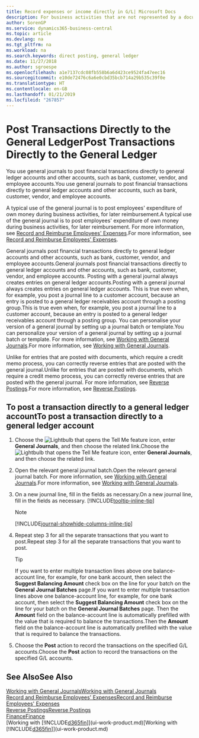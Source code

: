 ```yaml
---
title: Record expenses or income directly in G/L| Microsoft Docs
description: For business activities that are not represented by a document in, such as smaller expenses or cash receipts, you can create the related transactions by posting journal lines in the General Journal page.
author: SorenGP
ms.service: dynamics365-business-central
ms.topic: article
ms.devlang: na
ms.tgt_pltfrm: na
ms.workload: na
ms.search.keywords: direct posting, general ledger
ms.date: 11/27/2018
ms.author: sgroespe
ms.openlocfilehash: a1e7137cdc08fb558b6a6d423ce9524fa47eec16
ms.sourcegitcommit: e10de72476c6a6e0cbd35bcb714a29b535c39f0e
ms.translationtype: HT
ms.contentlocale: en-GB
ms.lasthandoff: 01/21/2019
ms.locfileid: "267857"
---
```

# <a name="post-transactions-directly-to-the-general-ledger"></a><span data-ttu-id="8d803-103">Post Transactions Directly to the General Ledger</span><span class="sxs-lookup"><span data-stu-id="8d803-103">Post Transactions Directly to the General Ledger</span></span>

<span data-ttu-id="8d803-104">You use general journals to post financial transactions directly to general ledger accounts and other accounts, such as bank, customer, vendor, and employee accounts.</span><span class="sxs-lookup"><span data-stu-id="8d803-104">You use general journals to post financial transactions directly to general ledger accounts and other accounts, such as bank, customer, vendor, and employee accounts.</span></span>  

<span data-ttu-id="8d803-105">A typical use of the general journal is to post employees' expenditure of own money during business activities, for later reimbursement.</span><span class="sxs-lookup"><span data-stu-id="8d803-105">A typical use of the general journal is to post employees' expenditure of own money during business activities, for later reimbursement.</span></span> <span data-ttu-id="8d803-106">For more information, see [Record and Reimburse Employees' Expenses](finance-how-record-reimburse-employee-expenses.md).</span><span class="sxs-lookup"><span data-stu-id="8d803-106">For more information, see [Record and Reimburse Employees' Expenses](finance-how-record-reimburse-employee-expenses.md).</span></span>

<span data-ttu-id="8d803-107">General journals post financial transactions directly to general ledger accounts and other accounts, such as bank, customer, vendor, and employee accounts.</span><span class="sxs-lookup"><span data-stu-id="8d803-107">General journals post financial transactions directly to general ledger accounts and other accounts, such as bank, customer, vendor, and employee accounts.</span></span> <span data-ttu-id="8d803-108">Posting with a general journal always creates entries on general ledger accounts.</span><span class="sxs-lookup"><span data-stu-id="8d803-108">Posting with a general journal always creates entries on general ledger accounts.</span></span> <span data-ttu-id="8d803-109">This is true even when, for example, you post a journal line to a customer account, because an entry is posted to a general ledger receivables account through a posting group.</span><span class="sxs-lookup"><span data-stu-id="8d803-109">This is true even when, for example, you post a journal line to a customer account, because an entry is posted to a general ledger receivables account through a posting group.</span></span> <span data-ttu-id="8d803-110">You can personalise your version of a general journal by setting up a journal batch or template.</span><span class="sxs-lookup"><span data-stu-id="8d803-110">You can personalize your version of a general journal by setting up a journal batch or template.</span></span> <span data-ttu-id="8d803-111">For more information, see [Working with General Journals](ui-work-general-journals.md).</span><span class="sxs-lookup"><span data-stu-id="8d803-111">For more information, see [Working with General Journals](ui-work-general-journals.md).</span></span>

<span data-ttu-id="8d803-112">Unlike for entries that are posted with documents, which require a credit memo process, you can correctly reverse entries that are posted with the general journal.</span><span class="sxs-lookup"><span data-stu-id="8d803-112">Unlike for entries that are posted with documents, which require a credit memo process, you can correctly reverse entries that are posted with the general journal.</span></span> <span data-ttu-id="8d803-113">For more information, see [Reverse Postings](finance-how-reverse-journal-posting.md).</span><span class="sxs-lookup"><span data-stu-id="8d803-113">For more information, see [Reverse Postings](finance-how-reverse-journal-posting.md).</span></span>

## <a name="to-post-a-transaction-directly-to-a-general-ledger-account"></a><span data-ttu-id="8d803-114">To post a transaction directly to a general ledger account</span><span class="sxs-lookup"><span data-stu-id="8d803-114">To post a transaction directly to a general ledger account</span></span>

1. <span data-ttu-id="8d803-115">Choose the ![Lightbulb that opens the Tell Me feature](media/ui-search/search_small.png "Tell me what you want to do") icon, enter **General Journals**, and then choose the related link.</span><span class="sxs-lookup"><span data-stu-id="8d803-115">Choose the ![Lightbulb that opens the Tell Me feature](media/ui-search/search_small.png "Tell me what you want to do") icon, enter **General Journals**, and then choose the related link.</span></span>
2. <span data-ttu-id="8d803-116">Open the relevant general journal batch.</span><span class="sxs-lookup"><span data-stu-id="8d803-116">Open the relevant general journal batch.</span></span> <span data-ttu-id="8d803-117">For more information, see [Working with General Journals](ui-work-general-journals.md).</span><span class="sxs-lookup"><span data-stu-id="8d803-117">For more information, see [Working with General Journals](ui-work-general-journals.md).</span></span>
3. <span data-ttu-id="8d803-118">On a new journal line, fill in the fields as necessary.</span><span class="sxs-lookup"><span data-stu-id="8d803-118">On a new journal line, fill in the fields as necessary.</span></span> [!INCLUDE[tooltip-inline-tip](includes/tooltip-inline-tip_md.md)]    

    > [!NOTE]
    > [!INCLUDE[journal-showhide-columns-inline-tip](includes/journal-showhide-columns-inline-tip.md)]
4. <span data-ttu-id="8d803-119">Repeat step 3 for all the separate transactions that you want to post.</span><span class="sxs-lookup"><span data-stu-id="8d803-119">Repeat step 3 for all the separate transactions that you want to post.</span></span>

    > [!TIP]  
    > <span data-ttu-id="8d803-120">If you want to enter multiple transaction lines above one balance-account line, for example, for one bank account, then select the **Suggest Balancing Amount** check box on the line for your batch on the **General Journal Batches** page.</span><span class="sxs-lookup"><span data-stu-id="8d803-120">If you want to enter multiple transaction lines above one balance-account line, for example, for one bank account, then select the **Suggest Balancing Amount** check box on the line for your batch on the **General Journal Batches** page.</span></span> <span data-ttu-id="8d803-121">Then the **Amount** field on the balance-account line is automatically prefilled with the value that is required to balance the transactions.</span><span class="sxs-lookup"><span data-stu-id="8d803-121">Then the **Amount** field on the balance-account line is automatically prefilled with the value that is required to balance the transactions.</span></span>
5. <span data-ttu-id="8d803-122">Choose the **Post** action to record the transactions on the specified G/L accounts.</span><span class="sxs-lookup"><span data-stu-id="8d803-122">Choose the **Post** action to record the transactions on the specified G/L accounts.</span></span>

## <a name="see-also"></a><span data-ttu-id="8d803-123">See Also</span><span class="sxs-lookup"><span data-stu-id="8d803-123">See Also</span></span>

[<span data-ttu-id="8d803-124">Working with General Journals</span><span class="sxs-lookup"><span data-stu-id="8d803-124">Working with General Journals</span></span>](ui-work-general-journals.md)  
[<span data-ttu-id="8d803-125">Record and Reimburse Employees' Expenses</span><span class="sxs-lookup"><span data-stu-id="8d803-125">Record and Reimburse Employees' Expenses</span></span>](finance-how-record-reimburse-employee-expenses.md)  
[<span data-ttu-id="8d803-126">Reverse Postings</span><span class="sxs-lookup"><span data-stu-id="8d803-126">Reverse Postings</span></span>](finance-how-reverse-journal-posting.md)  
[<span data-ttu-id="8d803-127">Finance</span><span class="sxs-lookup"><span data-stu-id="8d803-127">Finance</span></span>](finance.md)  
<span data-ttu-id="8d803-128">[Working with [!INCLUDE[d365fin](includes/d365fin_md.md)]](ui-work-product.md)</span><span class="sxs-lookup"><span data-stu-id="8d803-128">[Working with [!INCLUDE[d365fin](includes/d365fin_md.md)]](ui-work-product.md)</span></span>  
